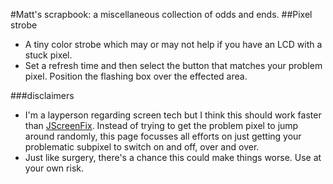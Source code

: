 #Matt's scrapbook: a miscellaneous collection of odds and ends.
##Pixel strobe
- A tiny color strobe which may or may not help if you have an LCD with a stuck pixel.
- Set a refresh time and then select the button that matches your problem pixel. Position the flashing box over the effected area.

###disclaimers
- I'm a layperson regarding screen tech but I think this should work faster than [JScreenFix](http://jscreenfix.com). Instead of trying to get the problem pixel to jump around randomly, this page focusses all efforts on just getting your problematic subpixel to switch on and off, over and over.
- Just like surgery, there's a chance this could make things worse. Use at your own risk.